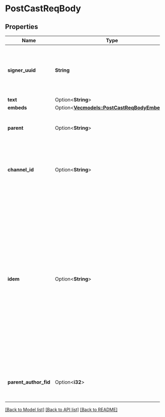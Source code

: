 # PostCastReqBody

## Properties

Name | Type | Description | Notes
------------ | ------------- | ------------- | -------------
**signer_uuid** | **String** | UUID of the signer. `signer_uuid` is paired with API key, can't use a `uuid` made with a different API key.  | 
**text** | Option<**String**> |  | [optional]
**embeds** | Option<[**Vec<models::PostCastReqBodyEmbeds>**](PostCastReqBodyEmbeds.md)> |  | [optional]
**parent** | Option<**String**> | parent_url of the channel the cast is in, or hash of the cast | [optional]
**channel_id** | Option<**String**> | Channel ID of the channel where the cast is to be posted. e.g. neynar, farcaster, warpcast | [optional]
**idem** | Option<**String**> | An Idempotency key is a unique identifier for the request. **Note:**  1) This is used to prevent duplicate requests. Use the same idem key on retry attempts. 2) This should be a unique identifier for each request. 3) Recommended format is a 16-character string generated by the developer at the time of making this request.  | [optional]
**parent_author_fid** | Option<**i32**> | The unique identifier of a farcaster user or app (unsigned integer) | [optional]

[[Back to Model list]](../README.md#documentation-for-models) [[Back to API list]](../README.md#documentation-for-api-endpoints) [[Back to README]](../README.md)


